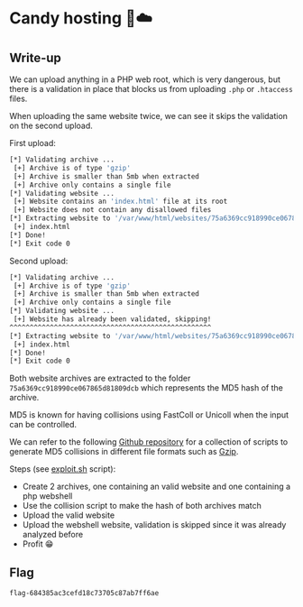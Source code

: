 # Candy hosting 🍭☁️

## Write-up

We can upload anything in a PHP web root, which is very dangerous, but there is a validation in place that blocks us from uploading `.php` or `.htaccess` files.

When uploading the same website twice, we can see it skips the validation on the second upload.

First upload:

```sh
[*] Validating archive ...
 [+] Archive is of type 'gzip'
 [+] Archive is smaller than 5mb when extracted
 [+] Archive only contains a single file
[*] Validating website ...
 [+] Website contains an 'index.html' file at its root
 [+] Website does not contain any disallowed files
[*] Extracting website to '/var/www/html/websites/75a6369cc918990ce067865d81809dcb' ...
 [+] index.html
[*] Done!
[*] Exit code 0
```

Second upload:

```sh
[*] Validating archive ...
 [+] Archive is of type 'gzip'
 [+] Archive is smaller than 5mb when extracted
 [+] Archive only contains a single file
[*] Validating website ...
 [+] Website has already been validated, skipping!
^^^^^^^^^^^^^^^^^^^^^^^^^^^^^^^^^^^^^^^^^^^^^^^^^^
[*] Extracting website to '/var/www/html/websites/75a6369cc918990ce067865d81809dcb' ...
 [+] index.html
[*] Done!
[*] Exit code 0
```

Both website archives are extracted to the folder `75a6369cc918990ce067865d81809dcb` which represents the MD5 hash of the archive.

MD5 is known for having collisions using FastColl or Unicoll when the input can be controlled.

We can refer to the following [Github repository](https://github.com/corkami/collisions) for a collection of scripts to generate MD5 collisions in different file formats such as [Gzip](https://github.com/corkami/collisions?tab=readme-ov-file#gzip).

Steps (see [exploit.sh](exploit.sh) script):

- Create 2 archives, one containing an valid website and one containing a php webshell
- Use the collision script to make the hash of both archives match
- Upload the valid website
- Upload the webshell website, validation is skipped since it was already analyzed before
- Profit 😁

## Flag

`flag-684385ac3cefd18c73705c87ab7ff6ae`
